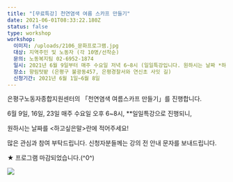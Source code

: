 ```yaml
---
title: "[무료특강] 천연염색 여름 스카프 만들기"
date: 2021-06-01T08:33:22.180Z
status: false
type: workshop
workshop:
  이미지: /uploads/2106_문화프로그램.jpg
  대상: 지역주민 및 노동자 (각 10명/선착순)
  문의: 노동복지팀 02-6952-1874
  일시: 2021년 6월 9일부터 매주 수요일 저녁 6~8시 (일일특강입니다. 원하시는 날짜 *하고싶은말*에 적어주세요!)
  장소: 향림텃밭 (은평구 불광동457, 은평경찰서와 연신초 사잇 길)
  신청기간: 2021년 6월 1일~6월 8일
---
```

은평구노동자종합지원센터의 「천연염색 여름스카프 만들기」를 진행합니다. 

6월 9일, 16일, 23일 매주 수요일 오후 6~8시, \*\*일일특강으로 진행되니,  

원하시는 날짜를 <하고싶은말>란에 적어주세요! 

 많은 관심과 참여 부탁드립니다. 신청자분들께는 강의 전 안내 문자를 보내드립니다.

★ 프로그램 마감되었습니다.(^0^)

![](/uploads/2106_문화프로그램.jpg " ")